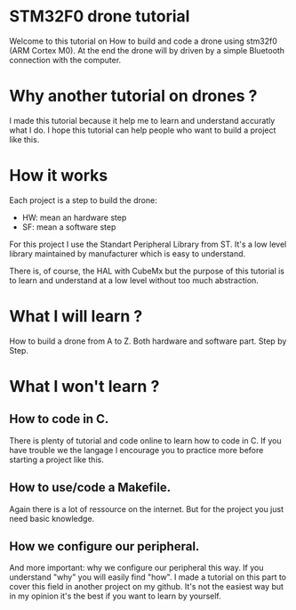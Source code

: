 # STM32F0 drone tutorial
Welcome to this tutorial on How to build and code a drone using stm32f0 
(ARM Cortex M0).
At the end the drone will by driven by a simple Bluetooth connection with the 
computer.

# Why another tutorial on drones ?
I made this tutorial because it help me to learn and understand accuratly what 
I do.
I hope this tutorial can help people who want to build a project like this.

# How it works
Each project is a step to build the drone:

- HW: mean an hardware step
- SF: mean a software step

For this project I use the Standart Peripheral Library from ST.
It's a low level library maintained by manufacturer which is easy to 
understand.

There is, of course, the HAL with CubeMx but the purpose of this tutorial is 
to learn and understand at a low level without too much abstraction.

# What I will learn ?
How to build a drone from A to Z.
Both hardware and software part.
Step by Step.

# What I won't learn ?
## How to code in C.
There is plenty of tutorial and code online to learn how to code in C.
If you have trouble we the langage I encourage you to practice more before 
starting a project like this.

## How to use/code a Makefile.
Again there is a lot of ressource on the internet.
But for the project you just need basic knowledge.

## How we configure our peripheral.
And more important: why we configure our peripheral this way.
If you understand "why" you will easily find "how".
I made a tutorial on this part to cover this field in another project on my 
github.
It's not the easiest way but in my opinion it's the best if you want to learn 
by yourself.

